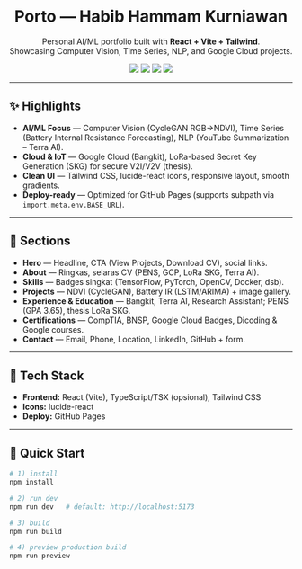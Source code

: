 <h1 align="center">Porto — Habib Hammam Kurniawan</h1>

<p align="center">
  Personal AI/ML portfolio built with <b>React + Vite + Tailwind</b>.<br/>
  Showcasing Computer Vision, Time Series, NLP, and Google Cloud projects.
</p>

<p align="center">
  <a href="https://img.shields.io/badge/Vite-React-646CFF?logo=vite&logoColor=white"><img src="https://img.shields.io/badge/Vite-React-646CFF?logo=vite&logoColor=white" /></a>
  <a href="https://img.shields.io/badge/TailwindCSS-3.x-38BDF8?logo=tailwindcss&logoColor=white"><img src="https://img.shields.io/badge/TailwindCSS-3.x-38BDF8?logo=tailwindcss&logoColor=white" /></a>
  <a href="https://img.shields.io/badge/Deployed-GitHub%20Pages-000?logo=github&logoColor=white"><img src="https://img.shields.io/badge/Deployed-GitHub%20Pages-000?logo=github&logoColor=white" /></a>
  <a href="https://img.shields.io/badge/License-MIT-10B981"><img src="https://img.shields.io/badge/License-MIT-10B981" /></a>
</p>

---

## ✨ Highlights
- **AI/ML Focus** — Computer Vision (CycleGAN RGB→NDVI), Time Series (Battery Internal Resistance Forecasting), NLP (YouTube Summarization – Terra AI).
- **Cloud & IoT** — Google Cloud (Bangkit), LoRa-based Secret Key Generation (SKG) for secure V2I/V2V (thesis).
- **Clean UI** — Tailwind CSS, lucide-react icons, responsive layout, smooth gradients.
- **Deploy-ready** — Optimized for GitHub Pages (supports subpath via `import.meta.env.BASE_URL`).

---


## 🧱 Sections
- **Hero** — Headline, CTA (View Projects, Download CV), social links.
- **About** — Ringkas, selaras CV (PENS, GCP, LoRa SKG, Terra AI).
- **Skills** — Badges singkat (TensorFlow, PyTorch, OpenCV, Docker, dsb).
- **Projects** — NDVI (CycleGAN), Battery IR (LSTM/ARIMA) + image gallery.
- **Experience & Education** — Bangkit, Terra AI, Research Assistant; PENS (GPA 3.65), thesis LoRa SKG.
- **Certifications** — CompTIA, BNSP, Google Cloud Badges, Dicoding & Google courses.
- **Contact** — Email, Phone, Location, LinkedIn, GitHub + form.

---

## 🧩 Tech Stack
- **Frontend:** React (Vite), TypeScript/TSX (opsional), Tailwind CSS
- **Icons:** lucide-react
- **Deploy:** GitHub Pages

---

## 🚀 Quick Start
```bash
# 1) install
npm install

# 2) run dev
npm run dev   # default: http://localhost:5173

# 3) build
npm run build

# 4) preview production build
npm run preview
